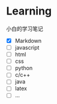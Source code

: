 # Learning
小白的学习笔记
  - [x] Markdown
  - [ ] javascript
  - [ ] html
  - [ ] css
  - [ ] python
  - [ ] c/c++
  - [ ] java
  - [ ] latex
  - [ ] ...